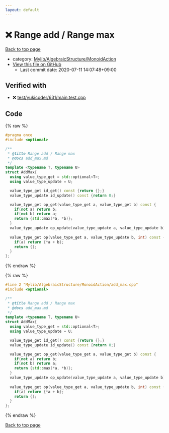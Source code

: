 ```yaml
---
layout: default
---
```


<!-- mathjax config similar to math.stackexchange -->
<script type="text/javascript" async
  src="https://cdnjs.cloudflare.com/ajax/libs/mathjax/2.7.5/MathJax.js?config=TeX-MML-AM_CHTML">
</script>
<script type="text/x-mathjax-config">
  MathJax.Hub.Config({
    TeX: { equationNumbers: { autoNumber: "AMS" }},
    tex2jax: {
      inlineMath: [ ['$','$'] ],
      processEscapes: true
    },
    "HTML-CSS": { matchFontHeight: false },
    displayAlign: "left",
    displayIndent: "2em"
  });
</script>

<script type="text/javascript" src="https://cdnjs.cloudflare.com/ajax/libs/jquery/3.4.1/jquery.min.js"></script>
<script src="https://cdn.jsdelivr.net/npm/jquery-balloon-js@1.1.2/jquery.balloon.min.js" integrity="sha256-ZEYs9VrgAeNuPvs15E39OsyOJaIkXEEt10fzxJ20+2I=" crossorigin="anonymous"></script>
<script type="text/javascript" src="../../../../assets/js/copy-button.js"></script>
<link rel="stylesheet" href="../../../../assets/css/copy-button.css" />


# :x: Range add / Range max

<a href="../../../../index.html">Back to top page</a>

* category: <a href="../../../../index.html#7bd9a37defae28fe1746a7ffe2a62491">Mylib/AlgebraicStructure/MonoidAction</a>
* <a href="{{ site.github.repository_url }}/blob/master/Mylib/AlgebraicStructure/MonoidAction/add_max.cpp">View this file on GitHub</a>
    - Last commit date: 2020-07-11 14:07:48+09:00




## Verified with

* :x: <a href="../../../../verify/test/yukicoder/631/main.test.cpp.html">test/yukicoder/631/main.test.cpp</a>


## Code

<a id="unbundled"></a>
{% raw %}
```cpp
#pragma once
#include <optional>

/**
 * @title Range add / Range max
 * @docs add_max.md
 */
template <typename T, typename U>
struct AddMax{
  using value_type_get = std::optional<T>;
  using value_type_update = U;

  value_type_get id_get() const {return {};}
  value_type_update id_update() const {return 0;}

  value_type_get op_get(value_type_get a, value_type_get b) const {
    if(not a) return b;
    if(not b) return a;
    return {std::max(*a, *b)};
  }
  value_type_update op_update(value_type_update a, value_type_update b) const {return a + b;}
  
  value_type_get op(value_type_get a, value_type_update b, int) const {
    if(a) return {*a + b};
    return {};
  }
};

```
{% endraw %}

<a id="bundled"></a>
{% raw %}
```cpp
#line 2 "Mylib/AlgebraicStructure/MonoidAction/add_max.cpp"
#include <optional>

/**
 * @title Range add / Range max
 * @docs add_max.md
 */
template <typename T, typename U>
struct AddMax{
  using value_type_get = std::optional<T>;
  using value_type_update = U;

  value_type_get id_get() const {return {};}
  value_type_update id_update() const {return 0;}

  value_type_get op_get(value_type_get a, value_type_get b) const {
    if(not a) return b;
    if(not b) return a;
    return {std::max(*a, *b)};
  }
  value_type_update op_update(value_type_update a, value_type_update b) const {return a + b;}
  
  value_type_get op(value_type_get a, value_type_update b, int) const {
    if(a) return {*a + b};
    return {};
  }
};

```
{% endraw %}

<a href="../../../../index.html">Back to top page</a>

